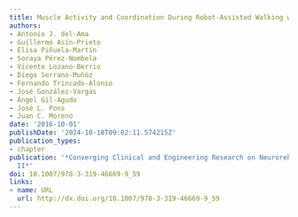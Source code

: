 ```yaml
---
title: Muscle Activity and Coordination During Robot-Assisted Walking with H2 Exoskeleton
authors:
- Antonio J. del-Ama
- Guillermo Asín-Prieto
- Elisa Piñuela-Martín
- Soraya Pérez-Nombela
- Vicente Lozano-Berrio
- Diego Serrano-Muñóz
- Fernando Trincado-Alonso
- José González-Vargas
- Ángel Gil-Agudo
- José L. Pons
- Juan C. Moreno
date: '2016-10-01'
publishDate: '2024-10-18T09:02:11.574215Z'
publication_types:
- chapter
publication: '*Converging Clinical and Engineering Research on Neurorehabilitation
  II*'
doi: 10.1007/978-3-319-46669-9_59
links:
- name: URL
  url: http://dx.doi.org/10.1007/978-3-319-46669-9_59
---
```

